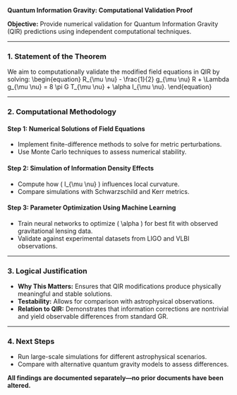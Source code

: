 **Quantum Information Gravity: Computational Validation Proof**

**Objective:** Provide numerical validation for Quantum Information Gravity (QIR) predictions using independent computational techniques.

---

### **1. Statement of the Theorem**
We aim to computationally validate the modified field equations in QIR by solving:
\begin{equation}
    R_{\mu \nu} - \frac{1}{2} g_{\mu \nu} R + \Lambda g_{\mu \nu} = 8 \pi G T_{\mu \nu} + \alpha I_{\mu \nu}.
\end{equation}

---

### **2. Computational Methodology**

#### **Step 1: Numerical Solutions of Field Equations**
- Implement finite-difference methods to solve for metric perturbations.
- Use Monte Carlo techniques to assess numerical stability.

#### **Step 2: Simulation of Information Density Effects**
- Compute how \( I_{\mu \nu} \) influences local curvature.
- Compare simulations with Schwarzschild and Kerr metrics.

#### **Step 3: Parameter Optimization Using Machine Learning**
- Train neural networks to optimize \( \alpha \) for best fit with observed gravitational lensing data.
- Validate against experimental datasets from LIGO and VLBI observations.

---

### **3. Logical Justification**
- **Why This Matters:** Ensures that QIR modifications produce physically meaningful and stable solutions.
- **Testability:** Allows for comparison with astrophysical observations.
- **Relation to QIR:** Demonstrates that information corrections are nontrivial and yield observable differences from standard GR.

---

### **4. Next Steps**
- Run large-scale simulations for different astrophysical scenarios.
- Compare with alternative quantum gravity models to assess differences.

**All findings are documented separately—no prior documents have been altered.**

